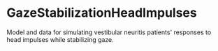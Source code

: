 # GazeStabilizationHeadImpulses
Model and data for simulating vestibular neuritis patients' responses to head impulses while stabilizing gaze.

